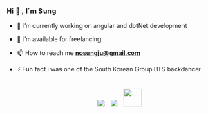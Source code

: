 ### Hi  👋 , I´m Sung

-  🌱 I’m currently working on angular and dotNet development
-  🤝 I’m available for freelancing.
-  📫 How to reach me **nosungju@gmail.com**

-  ⚡ Fun fact i was one of the South Korean Group BTS backdancer
  
<br>

 <div align="center"  class="icons-social" style="margin-left: 10px;">
        <a style="margin-left: 10px;"  target="_blank" href="https://www.linkedin.com/in/sung-ju-no-5887b6163/">
			<img src="https://img.icons8.com/doodle/40/000000/linkedin--v2.png"></a>
        <a style="margin-left: 10px;" target="_blank" href="https://www.instagram.com/nosungju/">
			<img src="https://img.icons8.com/doodle/40/000000/instagram-new--v2.png"></a>
	<a style="margin-left: 10px" target="_blank" href="https://nosungjuhere.web.app/">
			<img src="https://img.icons8.com/ios-glyphs/512/internet--v1.png" style="width: 42px"></a>
 </div>

<!--
**Sungjuno/Sungjuno** is a ✨ _special_ ✨ repository because its `README.md` (this file) appears on your GitHub profile.

Here are some ideas to get you started:

- 🔭 I’m currently working on ...
- 🌱 I’m currently learning ...
- 👯 I’m looking to collaborate on ...
- 🤔 I’m looking for help with ...
- 💬 Ask me about ...
- 📫 How to reach me: ...
- 😄 Pronouns: ...
- ⚡ Fun fact: ...
-->
